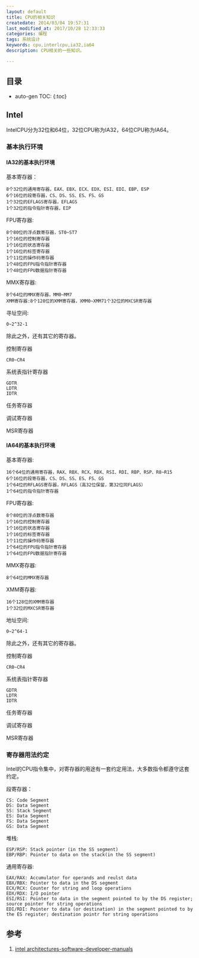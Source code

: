 ```yaml
---
layout: default
title: CPU的相关知识
createdate: 2014/03/04 19:57:31
last_modified_at: 2017/10/28 12:33:33
categories: 编程
tags: 系统设计
keywords: cpu,interlcpu,ia32,ia64
description: CPU相关的一些知识。

---
```


## 目录
* auto-gen TOC:
{:toc}

## Intel

IntelCPU分为32位和64位，32位CPU称为IA32，64位CPU称为IA64。

### 基本执行环境

#### IA32的基本执行环境

基本寄存器：

	8个32位的通用寄存器，EAX、EBX、ECX、EDX、ESI、EDI、EBP、ESP
	6个16位的段寄存器，CS、DS、SS、ES、FS、GS
	1个32位的EFLAGS寄存器，EFLAGS
	1个32位的指令指针寄存器，EIP

FPU寄存器:

	8个80位的浮点数寄存器，ST0~ST7
	1个16位的控制寄存器
	1个16位的状态寄存器
	1个16位的标签寄存器
	1个11位的操作码寄存器
	1个48位的FPU指令指针寄存器
	1个48位的FPU数据指针寄存器

MMX寄存器:

	8个64位的MMX寄存器，MM0~MM7
	XMM寄存器:8个128位的XMM寄存器，XMM0~XMM71个32位的MXCSR寄存器
	
寻址空间: 

	0~2^32-1

除此之外，还有其它的寄存器。

控制寄存器

	CR0~CR4
	
系统表指针寄存器

	GDTR
	LDTR
	IDTR
	
任务寄存器

调试寄存器

MSR寄存器
	
#### IA64的基本执行环境

基本寄存器:

	16个64位的通用寄存器，RAX、RBX、RCX、RDX、RSI、RDI、RBP、RSP、R8~R15
	6个16位的段寄存器，CS、DS、SS、ES、FS、GS
	1个64位的RFLAGS寄存器，RFLAGS（高32位保留，第32位同FLAGS）
	1个64位的指令指针寄存器

FPU寄存器:

	8个80位的浮点数寄存器
	1个16位的控制寄存器
	1个16位的状态寄存器
	1个16位的标签寄存器
	1个11位的操作码寄存器
	1个64位的FPU指令指针寄存器
	1个64位的FPU数据指针寄存器

MMX寄存器:

	8个64位的MMX寄存器

XMM寄存器:

	16个128位的XMM寄存器
	1个32位的MXCSR寄存器

地址空间:

	0~2^64-1

除此之外，还有其它的寄存器。

控制寄存器

	CR0~CR4
	
系统表指针寄存器
	
	GDTR
	LDTR
	IDTR
	
任务寄存器

调试寄存器

MSR寄存器

### 寄存器用法约定

Intel的CPU指令集中，对寄存器的用途有一套约定用法，大多数指令都遵守这套约定。

段寄存器：

	CS: Code Segment     
	DS: Data Segment     
	SS: Stack Segment  
	ES: Data Segment
	FS: Data Segment
	GS: Data Segment

堆栈:

	ESP/RSP: Stack pointer (in the SS segment)
	EBP/RBP: Pointer to data on the stack(in the SS segment)

通用寄存器:

	EAX/RAX: Accumulator for operands and reulst data
	EBX/RBX: Pointer to data in the DS segment
	ECX/RCX: Counter for string and loop operations
	EDX/RDX: I/O pointer
	ESI/RSI: Pointer to data in the segment pointed to by the DS register; source pointer for string operations
	EDI/RDI: Pointer to data (or destination) in the segment pointed to by the ES register; destination pointr for string operations

## 参考

1. [intel architectures-software-developer-manuals][1]

[1]: http://www.intel.com/content/www/us/en/processors/architectures-software-developer-manuals.html "intel architectures-software-developer-manuals"


